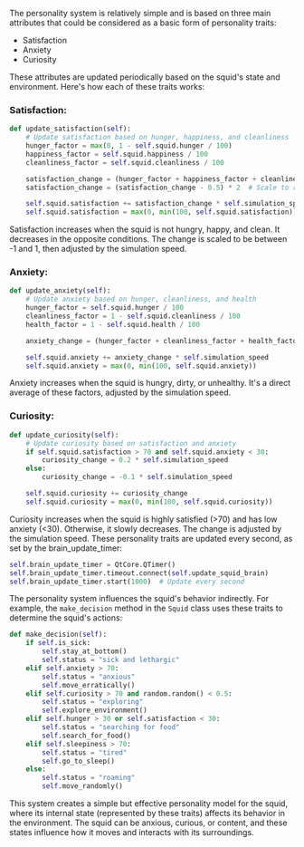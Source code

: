 The personality system is relatively simple and is based on three main attributes that could be considered as a basic form of personality traits:

* Satisfaction
* Anxiety
* Curiosity

These attributes are updated periodically based on the squid's state and environment. Here's how each of these traits works:

### Satisfaction:

```python
def update_satisfaction(self):
    # Update satisfaction based on hunger, happiness, and cleanliness
    hunger_factor = max(0, 1 - self.squid.hunger / 100)
    happiness_factor = self.squid.happiness / 100
    cleanliness_factor = self.squid.cleanliness / 100

    satisfaction_change = (hunger_factor + happiness_factor + cleanliness_factor) / 3
    satisfaction_change = (satisfaction_change - 0.5) * 2  # Scale to range from -1 to 1

    self.squid.satisfaction += satisfaction_change * self.simulation_speed
    self.squid.satisfaction = max(0, min(100, self.squid.satisfaction))
```

Satisfaction increases when the squid is not hungry, happy, and clean. It decreases in the opposite conditions. The change is scaled to be between -1 and 1, then adjusted by the simulation speed.

### Anxiety:

```python
def update_anxiety(self):
    # Update anxiety based on hunger, cleanliness, and health
    hunger_factor = self.squid.hunger / 100
    cleanliness_factor = 1 - self.squid.cleanliness / 100
    health_factor = 1 - self.squid.health / 100

    anxiety_change = (hunger_factor + cleanliness_factor + health_factor) / 3

    self.squid.anxiety += anxiety_change * self.simulation_speed
    self.squid.anxiety = max(0, min(100, self.squid.anxiety))
```

Anxiety increases when the squid is hungry, dirty, or unhealthy. It's a direct average of these factors, adjusted by the simulation speed.

### Curiosity:

```python
def update_curiosity(self):
    # Update curiosity based on satisfaction and anxiety
    if self.squid.satisfaction > 70 and self.squid.anxiety < 30:
        curiosity_change = 0.2 * self.simulation_speed
    else:
        curiosity_change = -0.1 * self.simulation_speed

    self.squid.curiosity += curiosity_change
    self.squid.curiosity = max(0, min(100, self.squid.curiosity))
```

Curiosity increases when the squid is highly satisfied (>70) and has low anxiety (<30). Otherwise, it slowly decreases. The change is adjusted by the simulation speed.
These personality traits are updated every second, as set by the brain_update_timer:

```python
self.brain_update_timer = QtCore.QTimer()
self.brain_update_timer.timeout.connect(self.update_squid_brain)
self.brain_update_timer.start(1000)  # Update every second
```

The personality system influences the squid's behavior indirectly. For example, the `make_decision` method in the `Squid` class uses these traits to determine the squid's actions:

```python
def make_decision(self):
    if self.is_sick:
        self.stay_at_bottom()
        self.status = "sick and lethargic"
    elif self.anxiety > 70:
        self.status = "anxious"
        self.move_erratically()
    elif self.curiosity > 70 and random.random() < 0.5:
        self.status = "exploring"
        self.explore_environment()
    elif self.hunger > 30 or self.satisfaction < 30:
        self.status = "searching for food"
        self.search_for_food()
    elif self.sleepiness > 70:
        self.status = "tired"
        self.go_to_sleep()
    else:
        self.status = "roaming"
        self.move_randomly()
```

This system creates a simple but effective personality model for the squid, where its internal state (represented by these traits) affects its behavior in the environment. The squid can be anxious, curious, or content, and these states influence how it moves and interacts with its surroundings.
